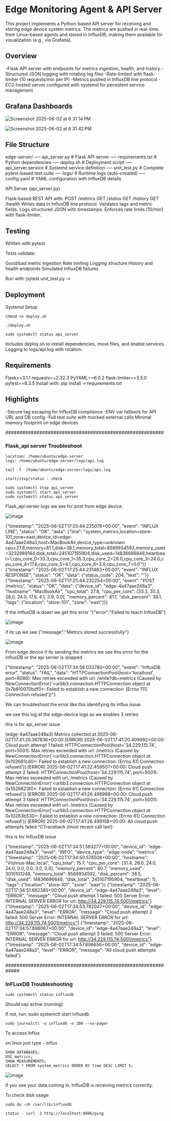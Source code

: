 


# Edge Monitoring Agent & API Server

This project implements a Python-based API server for receiving and storing edge device system metrics. The metrics are pushed in real-time from Linux-based agents and stored in InfluxDB, making them available for visualization (e.g., via Grafana).


## Overview

-Flask API server with endpoints for metrics ingestion, health, and history
-Structured JSON logging with rotating log files
-Rate-limited with flask-limiter (10 requests/min per IP)
-Metrics pushed in InfluxDB line protocol
-EC2-hosted server configured with systemd for persistent service management


## Grafana Dashboards

![Screenshot 2025-06-02 at 6 31 14 PM](https://github.com/user-attachments/assets/4035c02c-7de2-419d-8f62-841ce7a07a19)

![Screenshot 2025-06-02 at 6 31 42 PM](https://github.com/user-attachments/assets/60731f0a-7fdb-4676-86ae-e6bec5235f91)



## File Structure

edge-server/
── api_server.py               # Flask API server
── requirements.txt            # Python dependencies
── deploy.sh                   # Deployment script
── api_server.service          # Systemd service definition
── unit_test.py                # Complete pytest-based test suite
── logs/                       # Runtime logs (auto-created)
── config.yaml                 # YAML configuration with InfluxDB details


API Server (api_server.py)

Flask-based REST API with:
POST /metrics
GET /status
GET /history
GET /health
Writes data in InfluxDB line protocol.
Validates tags and metric fields.
Logs structured JSON with timestamps.
Enforces rate limits (10/min) with flask-limiter.


## Testing

Written with pytest

Tests validate:

Good/bad metric ingestion
Rate limiting
Logging structure
History and health endpoints
Simulated InfluxDB failures

Run with:
pytest unit_test.py -v

## Deployment

Systemd Setup
```
chmod +x deploy.sh

./deploy.sh

sudo systemctl status api_server
```
Includes deploy.sh to install dependencies, move files, and enable services.
Logging to logs/api.log with rotation.

## Requirements

Flask==3.1.1
requests==2.32.3
PyYAML==6.0.2
flask-limiter==3.5.0
pytest==8.3.5
Install with:
pip install -r requirements.txt

## Highlights

-Secure tag escaping for InfluxDB compliance
-ENV var fallback for API URL and DB config
-Full test suite with mocked external calls
Minimal memory footprint on edge devices

########################################################



### Flask_api server Troubleshoot
```
location: /home/ubuntu/edge-server
logs: /home/ubuntu/edge-server/logs/api.log

tail -f  /home/ubuntu/edge-server/logs/api.log 

start/stop/status - check 

sudo systemctl stop api_server
sudo systemctl start api_server
sudo systemctl status api_server

```

Flask_api server logs we see for post from edge device.



![image](https://github.com/user-attachments/assets/001c8612-724c-4692-b95a-38d3d6bd2a45)



{"timestamp": "2025-06-02T17:25:44.225076+00:00", "event": "INFLUX LINE", "status": "OK", "data": {"line": "system_metrics,location=store-101,zone=east,device_id=edge-4a47aae248a3,host=MacBookAir,device_type=unknown cpu=27.8,memory=81.1,disk=38.1,memory_total=8589934592,memory_used=3232989184,disk_total=245107195904,disk_used=14836686848,heartbeat=1,cpu_core_0=33.3,cpu_core_1=35.3,cpu_core_2=28.0,cpu_core_3=24.0,cpu_core_4=17.6,cpu_core_5=4.1,cpu_core_6=3.9,cpu_core_7=0.0"}}
{"timestamp": "2025-06-02T17:25:44.231463+00:00", "event": "INFLUX RESPONSE", "status": "OK", "data": {"status_code": 204, "text": ""}}
{"timestamp": "2025-06-02T17:25:44.232254+00:00", "event": "POST /metrics", "status": "OK", "data": {"device_id": "edge-4a47aae248a3", "hostname": "MacBookAir", "cpu_total": 27.8, "cpu_per_core": [33.3, 35.3, 28.0, 24.0, 17.6, 4.1, 3.9, 0.0], "memory_percent": 81.1, "disk_percent": 38.1, "tags": {"location": "store-101", "zone": "east"}}}





If the InfluxDB is down we get this error  “{"error":"Failed to reach InfluxDB"}

![image](https://github.com/user-attachments/assets/e487333a-ee06-43a4-82f3-79eb189d5dfd)



if its up we see {"message":"Metrics stored successfully"}



![image](https://github.com/user-attachments/assets/6c2a0750-a71a-43b9-8901-06bfc83386d5)


From edge device if its sending the metrics we see this error for the influxDB or the api server is stopped. 


{"timestamp": "2025-06-02T17:34:58.033780+00:00", "event": "InfluxDB error", "status": "FAIL", "data": "HTTPConnectionPool(host='localhost', port=8086): Max retries exceeded with url: /write?db=metrics (Caused by NewConnectionError('<urllib3.connection.HTTPConnection object at 0x7b810070bdf0>: Failed to establish a new connection: [Errno 111] Connection refused'))"}

We can troubleshoot the error like this identifying its influx issue.


we see this log at the edge-device logs as we enables 3 retries

this is for api_server issue 


[edge-4a47aae248a3] Metrics collected at 2025-06-02T17:41:20.367836+00:00
[ERROR] 2025-06-02T17:41:20.409992+00:00: Cloud push attempt 1 failed: HTTPConnectionPool(host='34.229.115.74', port=5001): Max retries exceeded with url: /metrics (Caused by NewConnectionError('<urllib3.connection.HTTPConnection object at 0x102681cd0>: Failed to establish a new connection: [Errno 61] Connection refused'))
[ERROR] 2025-06-02T17:41:22.459507+00:00: Cloud push attempt 2 failed: HTTPConnectionPool(host='34.229.115.74', port=5001): Max retries exceeded with url: /metrics (Caused by NewConnectionError('<urllib3.connection.HTTPConnection object at 0x1026823f0>: Failed to establish a new connection: [Errno 61] Connection refused'))
[ERROR] 2025-06-02T17:41:26.498968+00:00: Cloud push attempt 3 failed: HTTPConnectionPool(host='34.229.115.74', port=5001): Max retries exceeded with url: /metrics (Caused by NewConnectionError('<urllib3.connection.HTTPConnection object at 0x10263b530>: Failed to establish a new connection: [Errno 61] Connection refused'))
[ERROR] 2025-06-02T17:41:26.499108+00:00: All cloud push attempts failed
^CTraceback (most recent call last): 

this is for InfluxDB issue 

{"timestamp": "2025-06-02T17:34:51.583277+00:00", "device_id": "edge-4a47aae248a3", "level": "INFO", "device_type": "edge-node", "metrics": {"timestamp": "2025-06-02T17:34:50.576508+00:00", "hostname": "Vishnus-Mac.local", "cpu_total": 15.7, "cpu_per_core": [31.4, 26.0, 24.0, 24.0, 0.0, 0.0, 0.0, 0.0], "memory_percent": 80.7, "memory_used": 3010101248, "memory_total": 8589934592, "disk_percent": 38.5, "disk_used": 14836686848, "disk_total": 245107195904, "heartbeat": 1}, "tags": {"location": "store-101", "zone": "east"}}
{"timestamp": "2025-06-02T17:34:51.682385+00:00", "device_id": "edge-4a47aae248a3", "level": "ERROR", "message": "Cloud push attempt 1 failed: 500 Server Error: INTERNAL SERVER ERROR for url: http://34.229.115.74:5001/metrics"}
{"timestamp": "2025-06-02T17:34:53.782047+00:00", "device_id": "edge-4a47aae248a3", "level": "ERROR", "message": "Cloud push attempt 2 failed: 500 Server Error: INTERNAL SERVER ERROR for url: http://34.229.115.74:5001/metrics"}
{"timestamp": "2025-06-02T17:34:57.896067+00:00", "device_id": "edge-4a47aae248a3", "level": "ERROR", "message": "Cloud push attempt 3 failed: 500 Server Error: INTERNAL SERVER ERROR for url: http://34.229.115.74:5001/metrics"}
{"timestamp": "2025-06-02T17:34:57.896656+00:00", "device_id": "edge-4a47aae248a3", "level": "ERROR", "message": "All cloud push attempts failed"}



#############################################################



### InFLuxDB Troubleshooting
```
sudo systemctl status influxdb
```

Should say active (running)


If not, run: sudo systemctl start influxdb


```
sudo journalctl -u influxdb -n 100 --no-pager

```
To access Influx 

on linux just type - influx
```
SHOW DATABASES;
USE metrics;
SHOW MEASUREMENTS;
SELECT * FROM system_metrics ORDER BY time DESC LIMIT 5;
```
![image](https://github.com/user-attachments/assets/b8da8ae3-a38b-4f92-a964-8db2d0572a0e)



If you see your data coming in, InfluxDB is receiving metrics correctly.

To check disk usage 

```
sudo du -sh /var/lib/influxdb

status - curl -I http://localhost:8086/ping

```




